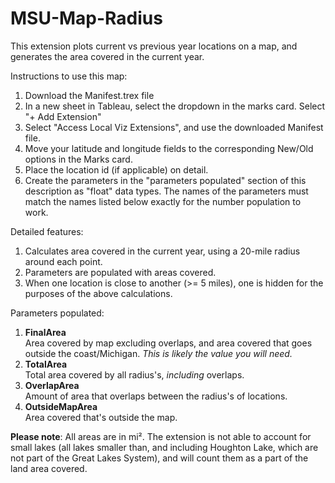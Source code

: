 # MSU-Map-Radius

This extension plots current vs previous year locations on a map, and generates the area covered in the current year.

Instructions to use this map:

1. Download the Manifest.trex file
2. In a new sheet in Tableau, select the dropdown in the marks card. Select "+ Add Extension"
3. Select "Access Local Viz Extensions", and use the downloaded Manifest file.
4. Move your latitude and longitude fields to the corresponding New/Old options in the Marks card.
5. Place the location id (if applicable) on detail.
6. Create the parameters in the "parameters populated" section of this description as "float" data types. The names of the parameters must match the names listed below exactly for the number population to work.

Detailed features:
1. Calculates area covered in the current year, using a 20-mile radius around each point.
2. Parameters are populated with areas covered.
3. When one location is close to another (>= 5 miles), one is hidden for the purposes of the above calculations.

Parameters populated:
1. **FinalArea**
<br /> Area covered by map excluding overlaps, and area covered that goes outside the coast/Michigan. *This is likely the value you will need.*
2. **TotalArea**
<br /> Total area covered by all radius's, *including* overlaps.
2. **OverlapArea**
<br /> Amount of area that overlaps between the radius's of locations.
3. **OutsideMapArea**
<br /> Area covered that's outside the map.

**Please note**: All areas are in mi². The extension is not able to account for small lakes (all lakes smaller than, and including Houghton Lake, which are not part of the Great Lakes System), and will count them as a part of the land area covered.